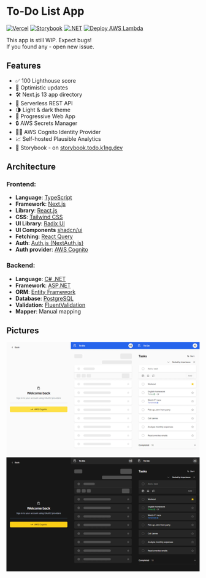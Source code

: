 # To-Do List App
[![Vercel](https://therealsujitk-vercel-badge.vercel.app/?app=todo-list)](https://todo.k1ng.dev)
[![Storybook](https://api.netlify.com/api/v1/badges/56f0a50f-291d-4b20-a038-45890ebafbf6/deploy-status)](https://storybook.todo.k1ng.dev)
[![.NET](https://github.com/AdisonCavani/todo-list/actions/workflows/dotnet.yml/badge.svg?branch=master)](https://github.com/AdisonCavani/todo-list/actions/workflows/dotnet.yml)
[![Deploy AWS Lambda](https://github.com/AdisonCavani/todo-list/actions/workflows/deploy.yml/badge.svg?branch=master)](https://github.com/AdisonCavani/todo-list/actions/workflows/deploy.yml)

This app is still WIP. Expect bugs!  
If you found any - open new issue.

## Features
- ✅ 100 Lighthouse score
- 💨 Optimistic updates
- 🛠️ Next.js 13 app directory
- 🔑 Serverless REST API
- 🌗 Light & dark theme
- 📱 Progressive Web App
- 🔒 AWS Secrets Manager
- 🙍‍♂️ AWS Cognito Identity Provider
- 📈 Self-hosted Plausible Analytics
- 📕 Storybook - on [storybook.todo.k1ng.dev](https://storybook.todo.k1ng.dev)

## Architecture

### Frontend:
- **Language**: [TypeScript](https://www.typescriptlang.org)
- **Framework**: [Next.js](https://nextjs.org)
- **Library**: [React.js](https://reactjs.org)
- **CSS**: [Tailwind CSS](https://tailwindcss.com)
- **UI Library**: [Radix UI](https://www.radix-ui.com)
- **UI Components** [shadcn/ui](https://ui.shadcn.com)
- **Fetching**: [React Query](https://tanstack.com/query/latest)
- **Auth**: [Auth.js (NextAuth.js)](https://next-auth.js.org)
- **Auth provider**: [AWS Cognito](https://aws.amazon.com/cognito)

### Backend:
- **Language**: [C# .NET](https://learn.microsoft.com/dotnet/csharp)
- **Framework**: [ASP.NET](https://www.asp.net)
- **ORM**: [Entity Framework](https://learn.microsoft.com/ef)
- **Database**: [PostgreSQL](https://www.postgresql.org)
- **Validation**: [FluentValidation](https://fluentvalidation.net)
- **Mapper**: Manual mapping

## Pictures

![App flow](./docs/app-light.webp#gh-light-mode-only)
![App flow](./docs/app-dark.webp#gh-dark-mode-only)
